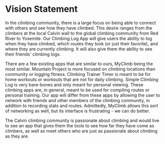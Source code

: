 # Vision Statement
In the climbing community, there is a large focus on being able to connect with others and see how they have climbed. This desire ranges from the climbers at the local Calvin wall to the global climbing community from Red River to Yosemite. Our Climbing Log App will give users the ability to log when they have climbed, which routes they took (or just their favorite), and where they are currently climbing. It will also give them the ability to see their friends' climbing logs.

There are a few existing apps that are similar to ours, MyClimb being the most similar. Mountain Project is more focused on climbing locations than community or logging fitness. Climbing Trainer Timer is meant to be for home workouts or workouts that are not for daily climbing. Simple Climbing Log is very bare-bones and only meant for personal viewing. These climbing apps are, in general, meant to be used for compiling routes or personal training. Our app will differ from these apps by allowing the user to network with friends and other members of the climbing community, in addition to recording stats and routes. Admittedly, MyClimb allows this sort of networking as well, but its interface is frustrating - we can do better.

The Calvin climbing community is passionate about climbing and would live to see an app that gives them the tools to see how far they have come as climbers, as well as meet others who are just as passionate about climbing as they are.
